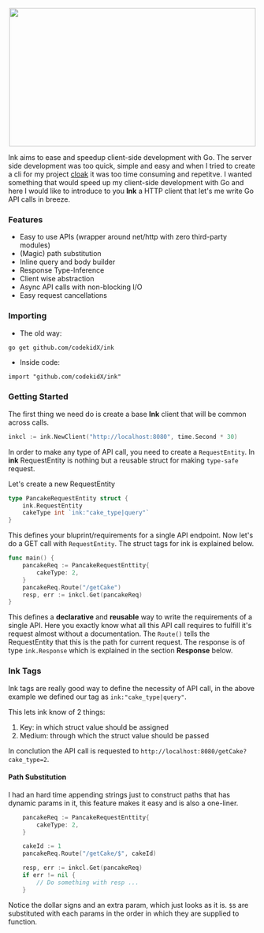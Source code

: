 <p align="center">
    <img src="https://i.imgur.com/NL7tXZj.png" width="500" height="281">
</p>

Ink aims to ease and speedup client-side development with Go. The server side development was too quick, simple and easy and when I tried to create a cli for my project [cloak](https://github.com/codekidX/cloak) it was too time consuming and repetitve. I wanted something that would speed up my client-side development with Go and here I would like to introduce to you **Ink** a HTTP client that let's me write Go API calls in breeze.

### Features

- Easy to use APIs (wrapper around net/http with zero third-party modules)
- (Magic) path substitution
- Inline query and body builder
- Response Type-Inference
- Client wise abstraction
- Async API calls with non-blocking I/O
- Easy request cancellations


### Importing

- The old way:

```sh
go get github.com/codekidX/ink
```

- Inside code:

```
import "github.com/codekidX/ink"
```

### Getting Started

The first thing we need do is create a base **Ink** client that will be common across calls.

```go
inkcl := ink.NewClient("http://localhost:8080", time.Second * 30)
```
In order to make any type of API call, you need to create a `RequestEntity`. In **ink** RequestEntity is nothing but a reusable struct for making `type-safe` request.

Let's create a new RequestEntity

```go
type PancakeRequestEntity struct {
    ink.RequestEntity
    cakeType int `ink:"cake_type|query"`
}
```

This defines your bluprint/requirements for a single API endpoint. Now let's do  a GET call with `RequestEntity`. The struct tags for ink is explained below.

```go
func main() {
    pancakeReq := PancakeRequestEnttity{
        cakeType: 2,
    }
    pancakeReq.Route("/getCake")
    resp, err := inkcl.Get(pancakeReq)
}
```

This defines a **declarative** and **reusable** way to write the requirements of a single API. Here you exactly know what all this API call requires to fulfill it's request almost without a documentation.
The `Route()` tells the RequestEntity that this is the path for current request. The response is of type `ink.Response` which is explained in the section **Response** below.

### Ink Tags

Ink tags are really good way to define the necessity of API call, in the above example we defined our tag as `ink:"cake_type|query"`.

This lets ink know of 2 things:

1. Key: in which struct value should be assigned
2. Medium: through which the struct value should be passed

In conclution the API call is requested to `http://localhost:8080/getCake?cake_type=2`.


#### Path Substitution

I had an hard time appending strings just to construct paths that has dynamic params in it, this feature makes it easy and is also a one-liner.

```go
    pancakeReq := PancakeRequestEnttity{
        cakeType: 2,
    }

    cakeId := 1
    pancakeReq.Route("/getCake/$", cakeId)

    resp, err := inkcl.Get(pancakeReq)
    if err != nil {
        // Do something with resp ...
    }
```

Notice the dollar signs and an extra param, which just looks as it is. `$`s are substituted with each params in the order in which they are supplied to function.
